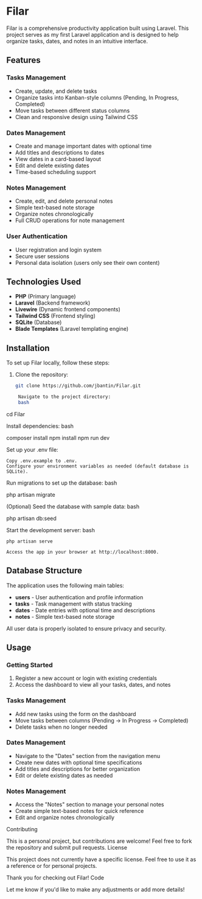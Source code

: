 # Filar

Filar is a comprehensive productivity application built using Laravel. This project serves as my first Laravel application and is designed to help organize tasks, dates, and notes in an intuitive interface.

## Features

### Tasks Management
- Create, update, and delete tasks
- Organize tasks into Kanban-style columns (Pending, In Progress, Completed)
- Move tasks between different status columns
- Clean and responsive design using Tailwind CSS

### Dates Management
- Create and manage important dates with optional time
- Add titles and descriptions to dates
- View dates in a card-based layout
- Edit and delete existing dates
- Time-based scheduling support

### Notes Management
- Create, edit, and delete personal notes
- Simple text-based note storage
- Organize notes chronologically
- Full CRUD operations for note management

### User Authentication
- User registration and login system
- Secure user sessions
- Personal data isolation (users only see their own content)

## Technologies Used

- **PHP** (Primary language)
- **Laravel** (Backend framework)
- **Livewire** (Dynamic frontend components)
- **Tailwind CSS** (Frontend styling)
- **SQLite** (Database)
- **Blade Templates** (Laravel templating engine)

## Installation

To set up Filar locally, follow these steps:

1. Clone the repository:
   ```bash
   git clone https://github.com/jbantin/Filar.git

    Navigate to the project directory:
    bash

cd Filar

Install dependencies:
bash

composer install
npm install
npm run dev

Set up your .env file:

    Copy .env.example to .env.
    Configure your environment variables as needed (default database is SQLite).

Run migrations to set up the database:
bash

php artisan migrate

(Optional) Seed the database with sample data:
bash

php artisan db:seed

Start the development server:
bash

    php artisan serve

    Access the app in your browser at http://localhost:8000.

## Database Structure

The application uses the following main tables:
- **users** - User authentication and profile information
- **tasks** - Task management with status tracking
- **dates** - Date entries with optional time and descriptions
- **notes** - Simple text-based note storage

All user data is properly isolated to ensure privacy and security.

## Usage

### Getting Started
1. Register a new account or login with existing credentials
2. Access the dashboard to view all your tasks, dates, and notes

### Tasks Management
- Add new tasks using the form on the dashboard
- Move tasks between columns (Pending → In Progress → Completed)
- Delete tasks when no longer needed

### Dates Management
- Navigate to the "Dates" section from the navigation menu
- Create new dates with optional time specifications
- Add titles and descriptions for better organization
- Edit or delete existing dates as needed

### Notes Management
- Access the "Notes" section to manage your personal notes
- Create simple text-based notes for quick reference
- Edit and organize notes chronologically

Contributing

This is a personal project, but contributions are welcome! Feel free to fork the repository and submit pull requests.
License

This project does not currently have a specific license. Feel free to use it as a reference or for personal projects.

Thank you for checking out Filar!
Code


Let me know if you'd like to make any adjustments or add more details!
